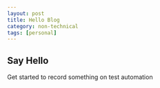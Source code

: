 ```yaml
---
layout: post
title: Hello Blog
category: non-technical
tags: [personal]
---
```


## Say Hello

Get started to record something on test automation

